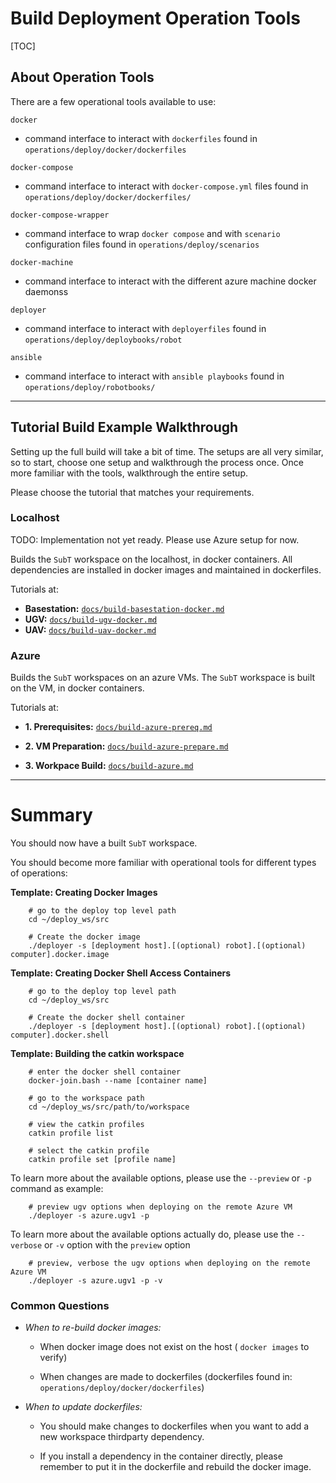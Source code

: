 # Build Deployment Operation Tools

[TOC]

## About Operation Tools

There are a few operational tools available to use:

`docker`

  - command interface to interact with `dockerfiles` found in `operations/deploy/docker/dockerfiles`
  
`docker-compose`

  - command interface to interact with `docker-compose.yml` files found in `operations/deploy/docker/dockerfiles/`
  
`docker-compose-wrapper`

  - command interface to wrap `docker compose` and with `scenario` configuration files found in `operations/deploy/scenarios`
  
`docker-machine`

  - command interface to interact with the different azure machine docker daemonss

`deployer`

  - command interface to interact with `deployerfiles` found in `operations/deploy/deploybooks/robot`

`ansible`

  - command interface to interact with `ansible playbooks` found in `operations/deploy/robotbooks/`

* * *
## Tutorial Build Example Walkthrough

Setting up the full build will take a bit of time. The setups are all very similar, so to start, choose one setup and walkthrough the process once. Once more familiar with the tools, walkthrough the entire setup.

Please choose the tutorial that matches your requirements.

### Localhost

TODO: Implementation not yet ready. Please use Azure setup for now.

Builds the `SubT` workspace on the localhost, in docker containers. All dependencies are installed in docker images and maintained in dockerfiles.

Tutorials at:

  - **Basestation:** [`docs/build-basestation-docker.md`](build-basestation-docker.md)
  - **UGV:** [`docs/build-ugv-docker.md`](build-ugv-docker.md)
  - **UAV:** [`docs/build-uav-docker.md`](build-uav-docker.md)


### Azure

Builds the `SubT` workspaces on an azure VMs. The `SubT` workspace is built on the VM, in docker containers.

Tutorials at:

  - **1. Prerequisites:** [`docs/build-azure-prereq.md`](azure-prereq.md)

  - **2. VM Preparation:** [`docs/build-azure-prepare.md`](azure-prepare.md)

  - **3. Workpace Build:** [`docs/build-azure.md`](build-azure.md)

* * *

# Summary

You should now have a built `SubT` workspace.

You should become more familiar with operational tools for different types of operations:

**Template: Creating Docker Images**

        # go to the deploy top level path
        cd ~/deploy_ws/src

        # Create the docker image
        ./deployer -s [deployment host].[(optional) robot].[(optional) computer].docker.image

**Template: Creating Docker Shell Access Containers**

        # go to the deploy top level path
        cd ~/deploy_ws/src

        # Create the docker shell container
        ./deployer -s [deployment host].[(optional) robot].[(optional) computer].docker.shell

**Template: Building the catkin workspace**

        # enter the docker shell container
        docker-join.bash --name [container name]

        # go to the workspace path
        cd ~/deploy_ws/src/path/to/workspace

        # view the catkin profiles
        catkin profile list

        # select the catkin profile
        catkin profile set [profile name]

To learn more about the available options, please use the `--preview` or `-p` command as example:

        # preview ugv options when deploying on the remote Azure VM
        ./deployer -s azure.ugv1 -p

To learn more about the available options actually do, please use the `--verbose` or `-v` option with the `preview` option

        # preview, verbose the ugv options when deploying on the remote Azure VM
        ./deployer -s azure.ugv1 -p -v

### Common Questions

- *When to re-build docker images:*

    - When docker image does not exist on the host ( `docker images` to verify)
    
    - When  changes are made to dockerfiles (dockerfiles found in: `operations/deploy/docker/dockerfiles`)

- *When to update dockerfiles:*

    - You should make changes to dockerfiles when you want to add a new workspace thirdparty dependency.

    - If you install a dependency in the container directly, please remember to put it in the dockerfile and rebuild the docker image.

